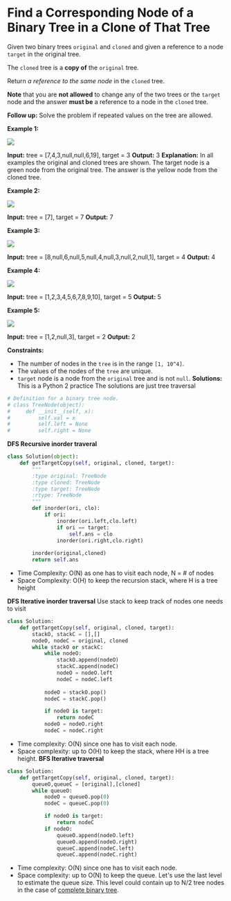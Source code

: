 # Find a Corresponding Node of a Binary Tree in a Clone of That Tree
Given two binary trees  `original`  and  `cloned`  and given a reference to a node  `target`  in the original tree.

The  `cloned`  tree is a  **copy of**  the  `original`  tree.

Return  _a reference to the same node_  in the  `cloned`  tree.

**Note**  that you are  **not allowed**  to change any of the two trees or the  `target`  node and the answer  **must be**  a reference to a node in the  `cloned`  tree.

**Follow up:** Solve the problem if repeated values on the tree are allowed.

**Example 1:**

![](https://assets.leetcode.com/uploads/2020/02/21/e1.png)

**Input:** tree = [7,4,3,null,null,6,19], target = 3
**Output:** 3
**Explanation:** In all examples the original and cloned trees are shown. The target node is a green node from the original tree. The answer is the yellow node from the cloned tree.

**Example 2:**

![](https://assets.leetcode.com/uploads/2020/02/21/e2.png)

**Input:** tree = [7], target =  7
**Output:** 7

**Example 3:**

![](https://assets.leetcode.com/uploads/2020/02/21/e3.png)

**Input:** tree = [8,null,6,null,5,null,4,null,3,null,2,null,1], target = 4
**Output:** 4

**Example 4:**

![](https://assets.leetcode.com/uploads/2020/02/21/e4.png)

**Input:** tree = [1,2,3,4,5,6,7,8,9,10], target = 5
**Output:** 5

**Example 5:**

![](https://assets.leetcode.com/uploads/2020/02/21/e5.png)

**Input:** tree = [1,2,null,3], target = 2
**Output:** 2

**Constraints:**

 -   The number of nodes in the  `tree`  is in the range  `[1, 10^4]`.
 -   The values of the nodes of the  `tree`  are unique.
 -   `target`  node is a node from the  `original`  tree and is not  `null`.
**Solutions:**
This is a Python 2 practice
The solutions are just tree traversal
```python
# Definition for a binary tree node.
# class TreeNode(object):
#     def __init__(self, x):
#         self.val = x
#         self.left = None
#         self.right = None
```
**DFS Recursive inorder traveral**
```python
class Solution(object):
    def getTargetCopy(self, original, cloned, target):
        """
        :type original: TreeNode
        :type cloned: TreeNode
        :type target: TreeNode
        :rtype: TreeNode
        """
        def inorder(ori, clo):
            if ori:
                inorder(ori.left,clo.left)
                if ori == target:
                    self.ans = clo
                inorder(ori.right,clo.right)
                
        inorder(original,cloned)
        return self.ans
```
 - Time Complexity: O(N) as one has to visit each node, N = # of nodes
 - Space Complexity: O(H) to keep the recursion stack, where H is a tree
   height

**DFS Iterative inorder traversal**
Use stack to keep track of nodes one needs to visit
```python
class Solution:
	def getTargetCopy(self, original, cloned, target):
		stackO, stackC = [],[]
		nodeO, nodeC = original, cloned
		while stackO or stackC:
			while nodeO:
				stackO.append(nodeO)
				stackC.append(nodeC)
				nodeO = nodeO.left
				nodeC = nodeC.left
			
			nodeO = stackO.pop()
			nodeC = stackC.pop()

			if nodeO is target:
				return nodeC
			nodeO = nodeO.right
			nodeC = nodeC.right
```

-   Time complexity:  O(N) since one has to visit each node.
-   Space complexity: up to  O(H)  to keep the stack, where  HH  is a tree height.
**BFS Iterative traversal**
```python
class Solution:
	def getTargetCopy(self, original, cloned, target):
		queueO,queueC = [original],[cloned]
		while queueO:
			nodeO = queueO.pop(0)
			nodeC = queueC.pop(0)

			if nodeO is target:
				return nodeC
			if nodeO:
				queueO.append(nodeO.left)
				queueO.append(nodeO.right)
				queueC.append(nodeC.left)
				queueC.append(nodeC.right)
```
-   Time complexity:  O(N) since one has to visit each node.
-   Space complexity: up to O(N)  to keep the queue. Let's use the last level to estimate the queue size. This level could contain up to  N/2 tree nodes in the case of  [complete binary tree](https://leetcode.com/problems/count-complete-tree-nodes/).